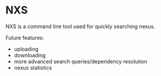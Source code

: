 # NXS

NXS is a command line tool used for quickly searching nexus.

Future features:
- uploading
- downloading
- more advanced search queries/dependency resolution
- nexus statistics
